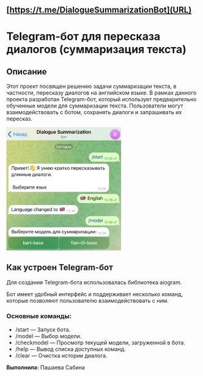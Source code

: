 ## [https://t.me/DialogueSummarizationBot](URL)
# **Telegram-бот для пересказа диалогов (суммаризация текста)**
## **Описание**

Этот проект посвящен решению задачи суммаризации текста, в частности, пересказу диалогов на английском языке. В рамках данного проекта разработан Telegram-бот, который использует предварительно обученные модели для суммаризации текста. Пользователи могут взаимодействовать с ботом, сохранять диалоги и запрашивать их пересказ.

<img src="https://github.com/Sabiaip1/Dialogue-Summarization-Telegram-Bot/raw/main/images/01.png" alt="Иллюстрация к проекту" width="300"/>

## **Как устроен Telegram-бот**

Для создания Telegram-бота использовалась библиотека aiogram. 

Бот имеет удобный интерфейс и поддерживает несколько команд, которые позволяют пользователю взаимодействовать с ним. 

### **Основные команды:**

- /start — Запуск бота.  
- /model — Выбор модели. 
- /checkmodel — Просмотр текущей модели, загруженной в бота. 
- /help — Вывод списка доступных команд.
- /clear — Очистка истории диалога.

**Выполнила:** Пашаева Сабина
